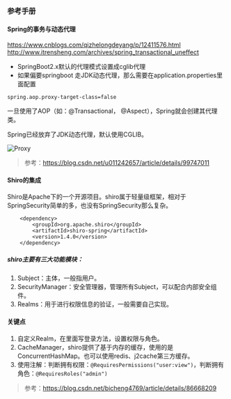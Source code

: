 ### 参考手册

#### Spring的事务与动态代理
https://www.cnblogs.com/qizhelongdeyang/p/12411576.html
http://www.itrensheng.com/archives/spring_transactional_uneffect

- SpringBoot2.x默认的代理模式设置成cglib代理
- 如果偏要springboot 走JDK动态代理，那么需要在application.properties里面配置
```
spring.aop.proxy-target-class=false
```

一旦使用了AOP（如：@Transactional， @Aspect），Spring就会创建其代理类。

Spring已经放弃了JDK动态代理，默认使用CGLIB。

![Proxy](images/JDK与CGLIB.png)
> 参考：https://blog.csdn.net/u011242657/article/details/99747011


#### Shiro的集成
Shiro是Apache下的一个开源项目。shiro属于轻量级框架，相对于SpringSecurity简单的多，也没有SpringSecurity那么复杂。
```
    <dependency>
        <groupId>org.apache.shiro</groupId>
        <artifactId>shiro-spring</artifactId>
        <version>1.4.0</version>
    </dependency>
```

##### shiro主要有三大功能模块：
1. Subject：主体，一般指用户。
2. SecurityManager：安全管理器，管理所有Subject，可以配合内部安全组件。
3. Realms：用于进行权限信息的验证，一般需要自己实现。

#### 关键点
1. 自定义Realm，在里面写登录方法，设置权限与角色。
2. CacheManager，shiro提供了基于内存的缓存，使用的是ConcurrentHashMap。也可以使用redis、j2cache第三方缓存。
3. 使用注解：判断拥有权限：`@RequiresPermissions("user:view")`，判断拥有角色：`@RequiresRoles("admin")`

> 参考：https://blog.csdn.net/bicheng4769/article/details/86668209
